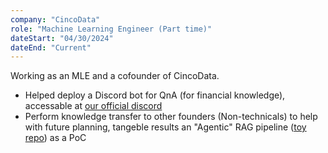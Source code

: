 ```yaml
---
company: "CincoData"
role: "Machine Learning Engineer (Part time)"
dateStart: "04/30/2024"
dateEnd: "Current"
---
```


Working as an MLE and a cofounder of CincoData.


- Helped deploy a Discord bot for QnA (for financial knowledge), accessable at [our official discord](https://discord.gg/mPnxSE4YR5)
- Perform knowledge transfer to other founders (Non-technicals) to help with future planning, tangeble results an "Agentic" RAG pipeline ([toy repo](https://github.com/shivvor2/Multi-Round-AgentRAG)) as a PoC